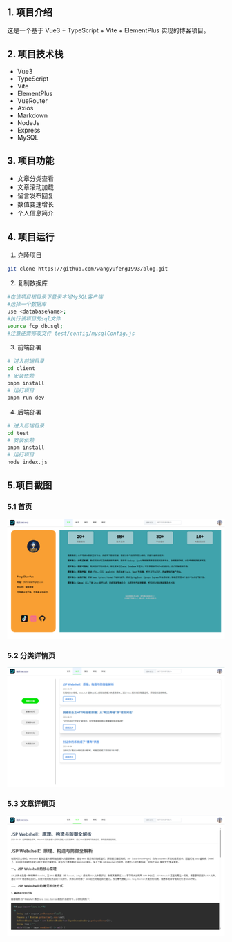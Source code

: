 ## 1. 项目介绍

这是一个基于 Vue3 + TypeScript + Vite + ElementPlus 实现的博客项目。

## 2. 项目技术栈
- Vue3
- TypeScript
- Vite
- ElementPlus
- VueRouter
- Axios
- Markdown
- NodeJs
- Express
- MySQL

## 3. 项目功能
- 文章分类查看
- 文章滚动加载
- 留言发布回复
- 数值变速增长
- 个人信息简介

## 4. 项目运行

1. 克隆项目
```bash
git clone https://github.com/wangyufeng1993/blog.git
```
2. 复制数据库
```bash
#在该项目根目录下登录本地MySQL客户端
#选择一个数据库
use <databaseName>;
#执行该项目的sql文件
source fcp_db.sql;
#注意还需修改文件 test/config/mysqlConfig.js
```
3. 前端部署
```bash
# 进入前端目录
cd client
# 安装依赖
pnpm install
# 运行项目
pnpm run dev
```
4. 后端部署
```bash
# 进入后端目录
cd test
# 安装依赖
pnpm install
# 运行项目
node index.js
```

## 5.项目截图
### 5.1 首页
![首页](https://github.com/shiyuan-0629/personBlog/blob/master/images/home.png?raw=true)
### 5.2 分类详情页
![分类详情页](https://github.com/shiyuan-0629/personBlog/blob/master/images/articles.png?raw=true)
### 5.3 文章详情页
![文章详情页](https://github.com/shiyuan-0629/personBlog/blob/master/images/detail.png?raw=true)


